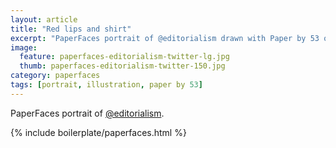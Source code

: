 ```yaml
---
layout: article
title: "Red lips and shirt"
excerpt: "PaperFaces portrait of @editorialism drawn with Paper by 53 on an iPad."
image: 
  feature: paperfaces-editorialism-twitter-lg.jpg
  thumb: paperfaces-editorialism-twitter-150.jpg
category: paperfaces
tags: [portrait, illustration, paper by 53]
---
```


PaperFaces portrait of [@editorialism](http://twitter.com/editorialism).

{% include boilerplate/paperfaces.html %}